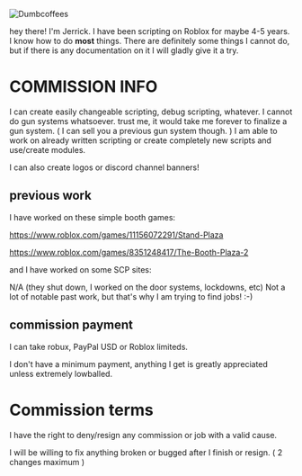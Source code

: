 ![Dumbcoffees](https://user-images.githubusercontent.com/79117077/197066387-9dd13088-598c-464a-be92-e9fd01b5926a.png)

hey there! I'm Jerrick. I have been scripting on Roblox for maybe 4-5 years.
I know how to do **most** things. There are definitely some things I cannot do, but if there is any documentation on it I will gladly give it a try.

# COMMISSION INFO
I can create easily changeable scripting, debug scripting, whatever.
I cannot do gun systems whatsoever. trust me, it would take me forever to finalize a gun system. 
( I can sell you a previous gun system though. )
I am able to work on already written scripting or create completely new scripts and use/create modules.

I can also create logos or discord channel banners!
## previous work
I have worked on these simple booth games:

https://www.roblox.com/games/11156072291/Stand-Plaza

https://www.roblox.com/games/8351248417/The-Booth-Plaza-2

and I have worked on some SCP sites:

N/A (they shut down, I worked on the door systems, lockdowns, etc)
Not a lot of notable past work, but that's why I am trying to find jobs! :-)
## commission payment
I can take robux, PayPal USD or Roblox limiteds.

I don't have a minimum payment, anything I get is greatly appreciated unless extremely lowballed.

# Commission terms
I have the right to deny/resign any commission or job with a valid cause.

I will be willing to fix anything broken or bugged after I finish or resign. ( 2 changes maximum )
